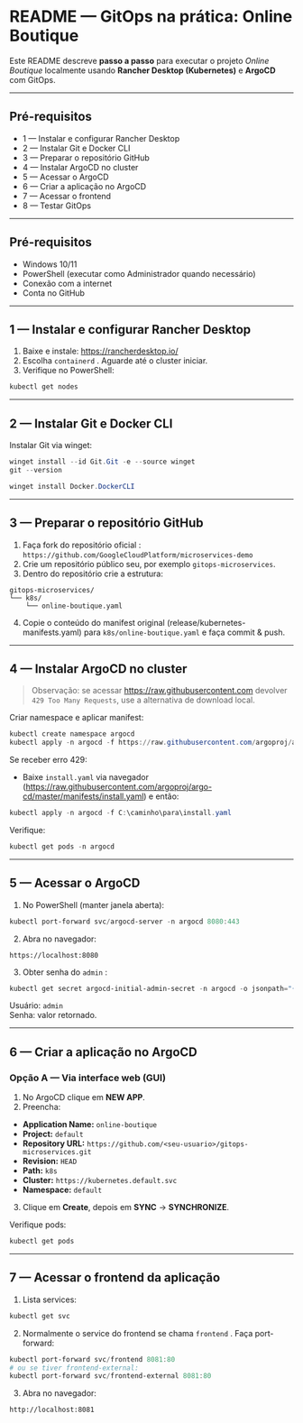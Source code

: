 # README — GitOps na prática: Online Boutique

Este README descreve **passo a passo** para executar o projeto *Online Boutique* localmente usando **Rancher Desktop (Kubernetes)** e **ArgoCD** com GitOps. 

---

## Pré-requisitos
- 1 — Instalar e configurar Rancher Desktop
- 2 — Instalar Git e  Docker CLI
- 3 — Preparar o repositório GitHub 
- 4 — Instalar ArgoCD no cluster
- 5 — Acessar o ArgoCD
- 6 — Criar a aplicação no ArgoCD 
- 7 — Acessar o frontend 
- 8 — Testar GitOps

---

## Pré-requisitos
- Windows 10/11 
- PowerShell (executar como Administrador quando necessário)
- Conexão com a internet
- Conta no GitHub

---

## 1 — Instalar e configurar Rancher Desktop
1. Baixe e instale: https://rancherdesktop.io/    
2. Escolha `containerd` . Aguarde até o cluster iniciar.  
3. Verifique no PowerShell:
```powershell
kubectl get nodes
```

---

## 2 — Instalar Git e Docker CLI
Instalar Git via winget:
```powershell
winget install --id Git.Git -e --source winget
git --version
```

```powershell
winget install Docker.DockerCLI
```

---

## 3 — Preparar o repositório GitHub 
1. Faça fork do repositório oficial :  
   `https://github.com/GoogleCloudPlatform/microservices-demo`
2. Crie um repositório público seu, por exemplo `gitops-microservices`.
3. Dentro do repositório crie a estrutura:
```
gitops-microservices/
└── k8s/
    └── online-boutique.yaml
```
4. Copie o conteúdo do manifest original (release/kubernetes-manifests.yaml) para `k8s/online-boutique.yaml` e faça commit & push.

---

## 4 — Instalar ArgoCD no cluster
> Observação: se acessar https://raw.githubusercontent.com devolver `429 Too Many Requests`, use a alternativa de download local.

Criar namespace e aplicar manifest:
```powershell
kubectl create namespace argocd
kubectl apply -n argocd -f https://raw.githubusercontent.com/argoproj/argo-cd/master/manifests/install.yaml
```
Se receber erro 429:
- Baixe `install.yaml` via navegador (https://raw.githubusercontent.com/argoproj/argo-cd/master/manifests/install.yaml) e então:
```powershell
kubectl apply -n argocd -f C:\caminho\para\install.yaml
```
Verifique:
```powershell
kubectl get pods -n argocd
```

---

## 5 — Acessar o ArgoCD 
1. No PowerShell (manter janela aberta):
```powershell
kubectl port-forward svc/argocd-server -n argocd 8080:443
```
2. Abra no navegador:
```
https://localhost:8080
```
3. Obter senha do `admin` :
```powershell
kubectl get secret argocd-initial-admin-secret -n argocd -o jsonpath="{.data.password}" | %{ [System.Text.Encoding]::UTF8.GetString([System.Convert]::FromBase64String($_)) }
```
Usuário: `admin`  
Senha: valor retornado.

---

## 6 — Criar a aplicação no ArgoCD

### Opção A — Via interface web (GUI)
1. No ArgoCD clique em **NEW APP**.
2. Preencha:
- **Application Name:** `online-boutique`  
- **Project:** `default`  
- **Repository URL:** `https://github.com/<seu-usuario>/gitops-microservices.git`  
- **Revision:** `HEAD`  
- **Path:** `k8s`  
- **Cluster:** `https://kubernetes.default.svc`  
- **Namespace:** `default`  
3. Clique em **Create**, depois em **SYNC** → **SYNCHRONIZE**.

Verifique pods:
```powershell
kubectl get pods
```

---

## 7 — Acessar o frontend da aplicação
1. Lista services:
```powershell
kubectl get svc
```
2. Normalmente o service do frontend se chama `frontend` . Faça port-forward:
```powershell
kubectl port-forward svc/frontend 8081:80
# ou se tiver frontend-external:
kubectl port-forward svc/frontend-external 8081:80
```
3. Abra no navegador:
```
http://localhost:8081
```

